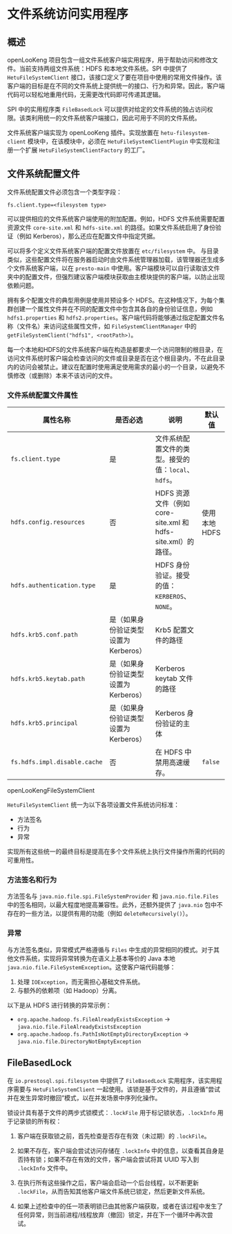 
# 文件系统访问实用程序

## 概述

openLooKeng 项目包含一组文件系统客户端实用程序，用于帮助访问和修改文件。当前支持两组文件系统：HDFS 和本地文件系统。SPI 中提供了 ``HetuFileSystemClient`` 接口，该接口定义了要在项目中使用的常用文件操作。该客户端的目标是在不同的文件系统上提供统一的接口、行为和异常。因此，客户端代码可以轻松地重用代码，无需更改代码即可传递其逻辑。

SPI 中的实用程序类 `FileBasedLock` 可以提供对给定的文件系统的独占访问权限。该类利用统一的文件系统客户端接口，因此可用于不同的文件系统。

文件系统客户端实现为 openLooKeng 插件。实现放置在 ``hetu-filesystem-client`` 模块中，在该模块中，必须在 ``HetuFileSystemClientPlugin`` 中实现和注册一个扩展 ``HetuFileSystemClientFactory`` 的工厂。

## 文件系统配置文件

文件系统配置文件必须包含一个类型字段：

    fs.client.type=<filesystem type>

可以提供相应的文件系统客户端使用的附加配置。例如，HDFS 文件系统需要配置资源文件 `core-site.xml` 和 `hdfs-site.xml` 的路径。如果文件系统启用了身份验证（例如 Kerberos），那么还应在配置文件中指定凭据。

可以将多个定义文件系统客户端的配置文件放置在 `etc/filesystem` 中。  与目录类似，这些配置文件将在服务器启动时由文件系统管理器加载，该管理器还生成多个文件系统客户端，以在 `presto-main` 中使用。客户端模块可以自行读取该文件夹中的配置文件，但强烈建议客户端模块获取由主模块提供的客户端，以防止出现依赖问题。

拥有多个配置文件的典型用例是使用并预设多个 HDFS。在这种情况下，为每个集群创建一个属性文件并在不同的配置文件中包含其各自的身份验证信息，例如 `hdfs1.properties` 和 `hdfs2.properties`。客户端代码将能够通过指定配置文件名称（文件名）来访问这些属性文件，如 `FileSystemClientManager` 中的 `getFileSystemClient("hdfs1", <rootPath>)`。

每一个本地和HDFS的文件系统客户端在构造是都要求一个访问限制的根目录，在访问文件系统时客户端会检查访问的文件或目录是否在这个根目录内，不在此目录内的访问会被禁止。建议在配置时使用满足使用需求的最小的一个目录，以避免不慎修改（或删除）本来不该访问的文件。

### 文件系统配置文件属性

| 属性名称| 是否必选| 说明| 默认值|
|----------|----------|----------|----------|
| `fs.client.type`| 是| 文件系统配置文件的类型。接受的值：`local`、`hdfs`。||
| `hdfs.config.resources`| 否| HDFS 资源文件（例如 core-site.xml 和 hdfs-site.xml）的路径。| 使用本地 HDFS|
| `hdfs.authentication.type`| 是| HDFS 身份验证。接受的值：`KERBEROS`、`NONE`。||
| `hdfs.krb5.conf.path`| 是（如果身份验证类型设置为 Kerberos）| Krb5 配置文件的路径||
| `hdfs.krb5.keytab.path`| 是（如果身份验证类型设置为 Kerberos）| Kerberos keytab 文件的路径||
| `hdfs.krb5.principal`| 是（如果身份验证类型设置为 Kerberos）| Kerberos 身份验证的主体 ||
| `fs.hdfs.impl.disable.cache`| 否| 在 HDFS 中禁用高速缓存。| `false`|

openLooKengFileSystemClient

``HetuFileSystemClient`` 统一为以下各项设置文件系统访问标准：

- 方法签名
- 行为
- 异常

实现所有这些统一的最终目标是提高在多个文件系统上执行文件操作所需的代码的可重用性。

### 方法签名和行为

方法签名与 `java.nio.file.spi.FileSystemProvider` 和 `java.nio.file.Files` 中的签名相同，以最大程度地提高兼容性。此外，还额外提供了 `java.nio` 包中不存在的一些方法，以提供有用的功能（例如 `deleteRecursively()`）。

### 异常

与方法签名类似，异常模式严格遵循与 `Files` 中生成的异常相同的模式。对于其他文件系统，实现将异常转换为在语义上基本等价的 Java 本地 `java.nio.file.FileSystemException`。这使客户端代码能够：

1. 处理 `IOException`，而无需担心基础文件系统。
2. 与额外的依赖项（如 Hadoop）分离。

以下是从 HDFS 进行转换的异常示例：

- `org.apache.hadoop.fs.FileAlreadyExistsException` -> `java.nio.file.FileAlreadyExistsException`
- `org.apache.hadoop.fs.PathIsNotEmptyDirectoryException` -> `java.nio.file.DirectoryNotEmptyException`

## FileBasedLock

在 `io.prestosql.spi.filesystem` 中提供了 `FileBasedLock` 实用程序，该实用程序需要与 ``HetuFileSystemClient`` 一起使用。该锁是基于文件的，并且遵循“尝试并在发生异常时撤回”模式，以在并发场景中序列化操作。

锁设计具有基于文件的两步式锁模式：`.lockFile` 用于标记锁状态，`.lockInfo` 用于记录锁的所有权：

1. 客户端在获取锁之前，首先检查是否存在有效（未过期）的 `.lockFile`。

2. 如果不存在，客户端会尝试访问存储在 `.lockInfo` 中的信息，以查看其自身是否持有锁；如果不存在有效的文件，客户端会尝试将其 UUID 写入到 `.lockInfo` 文件中。

3. 在执行所有这些操作之后，客户端会启动一个后台线程，以不断更新 `.lockFile`，从而告知其他客户端文件系统已锁定，然后更新文件系统。

4. 如果上述检查中的任一项表明锁已由其他客户端获取，或者在该过程中发生了任何异常，则当前进程/线程放弃（撤回）锁定，并在下一个循环中再次尝试。
